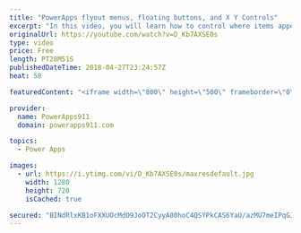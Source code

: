 ```yaml
---
title: "PowerApps flyout menus, floating buttons, and X Y Controls"
excerpt: "In this video, you will learn how to control where items appear on the screen. There are flyout menus and buttons docked to the bottom of a variably sized gallery all driven by understanding the various properties like X, Y, Template Size, height, width, and some math. Also, we show how to make a slider"
originalUrl: https://youtube.com/watch?v=D_Kb7AXSE0s
type: video
price: Free
length: PT28M51S
publishedDateTime: 2018-04-27T23:24:57Z
heat: 58

featuredContent: "<iframe width=\"800\" height=\"500\" frameborder=\"0\" src=\"https://www.youtube.com/embed/D_Kb7AXSE0s\" allow=\"accelerometer; autoplay; encrypted-media; gyroscope; picture-in-picture\" allowfullscreen></iframe>"

provider:
  name: PowerApps911
  domain: powerapps911.com

topics:
  - Power Apps

images:
  - url: https://i.ytimg.com/vi/D_Kb7AXSE0s/maxresdefault.jpg
    width: 1280
    height: 720
    isCached: true

secured: "BINdRlxKB1oFXXUOcMdO9JoOT2CyyA80hoC4QSYPkCAS6YaU/azMU7meIPqGJTooit+CLk13GX767hcrMTXpYf3jVUT/oOLkGswCT/A27fqb7vZW43gaZZWrH/Q6pGlpbxVrAW/4rolbRTdYUzyT3IU1EDbHCdRIy3dOgBV5G0pjUahNLl9hilizVYgZkAL1Hro5E3Y2kFw9lQQMEPaUsSQgZo2fINKZrEXL3PUVHU9yyUqLqNoRkG3Yv6h1pWeukfVD7Q2vY3qkpOES/Hnrqm3SzLQQJJLr6BFkn45MvX4Rs8uxoyZ/+LcNRynZ64NBBS5QcUsdLoPV+fMV0xUUmdK3vofJQ4d3LGMzF6kv2Q0rSGIv3NGEPtWbU04cfGzJiepoZgQL4VnbQRoSq0uvSICbZ+6+KZTz/3PftCgYV94=;/Cm6ZcFCye+9N5cIFIgf0A=="
---
```


